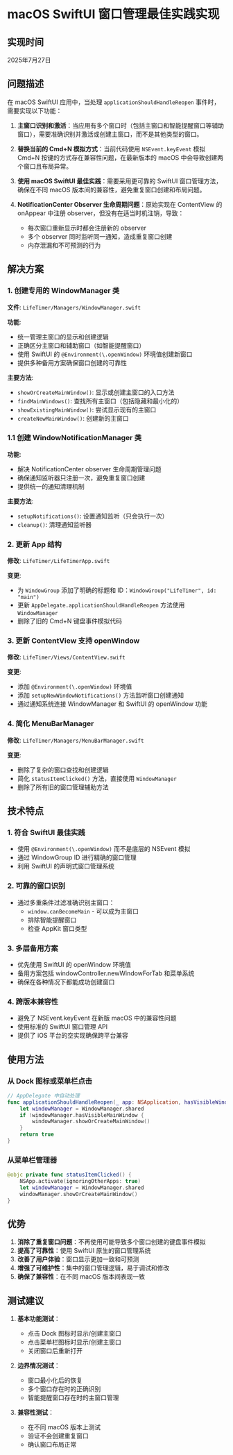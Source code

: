 # macOS SwiftUI 窗口管理最佳实践实现

## 实现时间
2025年7月27日

## 问题描述
在 macOS SwiftUI 应用中，当处理 `applicationShouldHandleReopen` 事件时，需要实现以下功能：

1. **主窗口识别和激活**：当应用有多个窗口时（包括主窗口和智能提醒窗口等辅助窗口），需要准确识别并激活或创建主窗口，而不是其他类型的窗口。

2. **替换当前的 Cmd+N 模拟方式**：当前代码使用 `NSEvent.keyEvent` 模拟 Cmd+N 按键的方式存在兼容性问题，在最新版本的 macOS 中会导致创建两个窗口且布局异常。

3. **使用 macOS SwiftUI 最佳实践**：需要采用更可靠的 SwiftUI 窗口管理方法，确保在不同 macOS 版本间的兼容性，避免重复窗口创建和布局问题。

4. **NotificationCenter Observer 生命周期问题**：原始实现在 ContentView 的 onAppear 中注册 observer，但没有在适当时机注销，导致：
   - 每次窗口重新显示时都会注册新的 observer
   - 多个 observer 同时监听同一通知，造成重复窗口创建
   - 内存泄漏和不可预测的行为

## 解决方案

### 1. 创建专用的 WindowManager 类

**文件**: `LifeTimer/Managers/WindowManager.swift`

**功能**:
- 统一管理主窗口的显示和创建逻辑
- 正确区分主窗口和辅助窗口（如智能提醒窗口）
- 使用 SwiftUI 的 `@Environment(\.openWindow)` 环境值创建新窗口
- 提供多种备用方案确保窗口创建的可靠性

**主要方法**:
- `showOrCreateMainWindow()`: 显示或创建主窗口的入口方法
- `findMainWindows()`: 查找所有主窗口（包括隐藏和最小化的）
- `showExistingMainWindow()`: 尝试显示现有的主窗口
- `createNewMainWindow()`: 创建新的主窗口

### 1.1 创建 WindowNotificationManager 类

**功能**:
- 解决 NotificationCenter observer 生命周期管理问题
- 确保通知监听器只注册一次，避免重复窗口创建
- 提供统一的通知清理机制

**主要方法**:
- `setupNotifications()`: 设置通知监听（只会执行一次）
- `cleanup()`: 清理通知监听器

### 2. 更新 App 结构

**修改**: `LifeTimer/LifeTimerApp.swift`

**变更**:
- 为 `WindowGroup` 添加了明确的标题和 ID：`WindowGroup("LifeTimer", id: "main")`
- 更新 `AppDelegate.applicationShouldHandleReopen` 方法使用 `WindowManager`
- 删除了旧的 Cmd+N 键盘事件模拟代码

### 3. 更新 ContentView 支持 openWindow

**修改**: `LifeTimer/Views/ContentView.swift`

**变更**:
- 添加 `@Environment(\.openWindow)` 环境值
- 添加 `setupNewWindowNotifications()` 方法监听窗口创建通知
- 通过通知系统连接 WindowManager 和 SwiftUI 的 openWindow 功能

### 4. 简化 MenuBarManager

**修改**: `LifeTimer/Managers/MenuBarManager.swift`

**变更**:
- 删除了复杂的窗口查找和创建逻辑
- 简化 `statusItemClicked()` 方法，直接使用 `WindowManager`
- 删除了所有旧的窗口管理辅助方法

## 技术特点

### 1. 符合 SwiftUI 最佳实践
- 使用 `@Environment(\.openWindow)` 而不是底层的 NSEvent 模拟
- 通过 WindowGroup ID 进行精确的窗口管理
- 利用 SwiftUI 的声明式窗口管理系统

### 2. 可靠的窗口识别
- 通过多重条件过滤准确识别主窗口：
  - `window.canBecomeMain` - 可以成为主窗口
  - 排除智能提醒窗口
  - 检查 AppKit 窗口类型

### 3. 多层备用方案
- 优先使用 SwiftUI 的 openWindow 环境值
- 备用方案包括 windowController.newWindowForTab 和菜单系统
- 确保在各种情况下都能成功创建窗口

### 4. 跨版本兼容性
- 避免了 NSEvent.keyEvent 在新版 macOS 中的兼容性问题
- 使用标准的 SwiftUI 窗口管理 API
- 提供了 iOS 平台的空实现确保跨平台兼容

## 使用方法

### 从 Dock 图标或菜单栏点击
```swift
// AppDelegate 中自动处理
func applicationShouldHandleReopen(_ app: NSApplication, hasVisibleWindows flag: Bool) -> Bool {
    let windowManager = WindowManager.shared
    if !windowManager.hasVisibleMainWindow {
        windowManager.showOrCreateMainWindow()
    }
    return true
}
```

### 从菜单栏管理器
```swift
@objc private func statusItemClicked() {
    NSApp.activate(ignoringOtherApps: true)
    let windowManager = WindowManager.shared
    windowManager.showOrCreateMainWindow()
}
```

## 优势

1. **消除了重复窗口问题**：不再使用可能导致多个窗口创建的键盘事件模拟
2. **提高了可靠性**：使用 SwiftUI 原生的窗口管理系统
3. **改善了用户体验**：窗口显示更加一致和可预测
4. **增强了可维护性**：集中的窗口管理逻辑，易于调试和修改
5. **确保了兼容性**：在不同 macOS 版本间表现一致

## 测试建议

1. **基本功能测试**：
   - 点击 Dock 图标时显示/创建主窗口
   - 点击菜单栏图标时显示/创建主窗口
   - 关闭窗口后重新打开

2. **边界情况测试**：
   - 窗口最小化后的恢复
   - 多个窗口存在时的正确识别
   - 智能提醒窗口存在时的主窗口管理

3. **兼容性测试**：
   - 在不同 macOS 版本上测试
   - 验证不会创建重复窗口
   - 确认窗口布局正常
